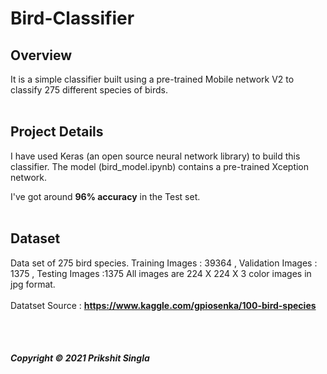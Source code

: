 # Bird-Classifier

## Overview

It is a simple classifier built using a pre-trained Mobile network V2  to classify 275 different species of birds.
<br><br>

## Project Details

I have used Keras (an open source neural network library) to build this classifier. The model (bird_model.ipynb) contains a pre-trained Xception network.

I've got around <strong>96% accuracy</strong> in the Test set.
<br><br>

## Dataset

Data set of 275 bird species. Training Images : 39364 , Validation Images : 1375 , Testing Images :1375
All images are 224 X 224 X 3 color images in jpg format.
<br><br>
Datatset Source : <strong>https://www.kaggle.com/gpiosenka/100-bird-species</strong>

<br><br>
<h5>Copyright &copy; 2021 Prikshit Singla</h5>
